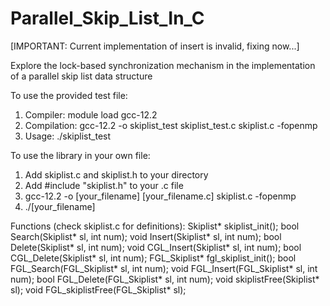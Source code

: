 # Parallel_Skip_List_In_C

[IMPORTANT: Current implementation of insert is invalid, fixing now...]

Explore the lock-based synchronization mechanism in the implementation of a parallel skip list data structure

To use the provided test file:
1. Compiler:        module load gcc-12.2
2. Compilation:     gcc-12.2 -o skiplist_test skiplist_test.c skiplist.c -fopenmp
3. Usage:           ./skiplist_test

To use the library in your own file:
1. Add skiplist.c and skiplist.h to your directory
2. Add #include "skiplist.h" to your .c file
3. gcc-12.2 -o [your_filename] [your_filename.c] skiplist.c -fopenmp
4. ./[your_filename]

Functions (check skiplist.c for definitions): 
Skiplist* skiplist_init(); 
bool Search(Skiplist* sl, int num); 
void Insert(Skiplist* sl, int num); 
bool Delete(Skiplist* sl, int num); 
void CGL_Insert(Skiplist* sl, int num); 
bool CGL_Delete(Skiplist* sl, int num); 
FGL_Skiplist* fgl_skiplist_init(); 
bool FGL_Search(FGL_Skiplist* sl, int num); 
void FGL_Insert(FGL_Skiplist* sl, int num); 
bool FGL_Delete(FGL_Skiplist* sl, int num); 
void skiplistFree(Skiplist* sl); 
void FGL_skiplistFree(FGL_Skiplist* sl);
